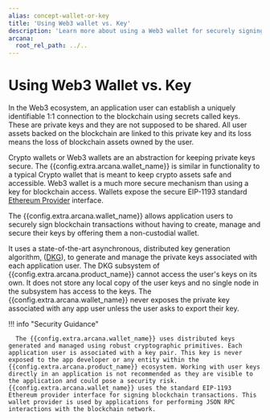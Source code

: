 ```yaml
---
alias: concept-wallet-or-key
title: 'Using Web3 wallet vs. Key'
description: 'Learn more about using a Web3 wallet for securely signing blockchain transactions. Users familiar with cryptographic keys can use them.'
arcana:
  root_rel_path: ../..
---
```


# Using Web3 Wallet vs. Key

In the Web3 ecosystem, an application user can establish a uniquely identifiable 1:1 connection to the blockchain using secrets called keys. These are private keys and they are not supposed to be shared. All user assets backed on the blockchain are linked to this private key and its loss means the loss of blockchain assets owned by the user. 

Crypto wallets or Web3 wallets are an abstraction for keeping private keys secure. The {{config.extra.arcana.wallet_name}} is similar in functionality to a typical Crypto wallet that is meant to keep crypto assets safe and accessible. Web3 wallet is a much more secure mechanism than using a key for blockchain access. Wallets expose the secure EIP-1193 standard [Ethereum Provider](https://docs.ethers.io/v5/api/providers/) interface. 

The {{config.extra.arcana.wallet_name}} allows application users to securely sign blockchain transactions without having to create, manage and secure their keys by offering them a non-custodial wallet. 

It uses a state-of-the-art asynchronous, distributed key generation algorithm, ([DKG]({{page.meta.arcana.root_rel_path}}/concepts/dkg/index.md)), to generate and manage the private keys associated with each application user. The DKG subsystem of {{config.extra.arcana.product_name}} cannot access the user's keys on its own. It does not store any local copy of the user keys and no single node in the subsystem has access to the keys. The {{config.extra.arcana.wallet_name}} never exposes the private key associated with any app user unless the user asks to export their key.

!!! info "Security Guidance"

      The {{config.extra.arcana.wallet_name}} uses distributed keys generated and managed using robust cryptographic primitives. Each application user is associated with a key pair. This key is never exposed to the app developer or any entity within the {{config.extra.arcana.product_name}} ecosystem. Working with user keys directly in an application is not recommended as they are visible to the application and could pose a security risk. {{config.extra.arcana.wallet_name}} uses the standard EIP-1193 Ethereum provider interface for signing blockchain transactions. This wallet provider is used by applications for performing JSON RPC interactions with the blockchain network. 
